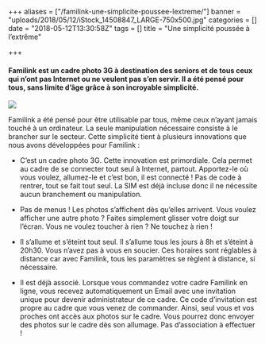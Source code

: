 +++
aliases = ["/familink-une-simplicite-poussee-lextreme/"]
banner = "uploads/2018/05/12/iStock_14508847_LARGE-750x500.jpg"
categories = []
date = "2018-05-12T13:30:58Z"
tags = []
title = "Une simplicité poussée à l’extrême"

+++
#### **Familink est un cadre photo 3G à destination des seniors et de tous ceux qui n’ont pas Internet ou ne veulent pas s’en servir. Il a été pensé pour tous, sans limite d’âge grâce à son incroyable simplicité.**

![](/uploads/2018/05/12/iStock_14508847_LARGE-750x500.jpg)

Familink a été pensé pour être utilisable par tous, même ceux n’ayant jamais touché à un ordinateur. La seule manipulation nécessaire consiste à le brancher sur le secteur. Cette simplicité tient à plusieurs innovations que nous avons développées pour Familink :

* C’est un cadre photo 3G. Cette innovation est primordiale. Cela permet au cadre de se connecter tout seul à Internet, partout. Apportez-le où vous voulez, allumez-le et c’est bon, il est connecté ! Pas de code à rentrer, tout se fait tout seul. La SIM est déjà incluse donc il ne nécessite aucun branchement ou manipulation.


* Pas de menus ! Les photos s’affichent dès qu’elles arrivent. Vous voulez afficher une autre photo ? Faites simplement glisser votre doigt sur l’écran. Vous ne voulez toucher à rien ? Ne touchez à rien !


* Il s’allume et s’éteint tout seul. Il s’allume tous les jours à 8h et s’éteint à 20h30. Vous n’avez pas à vous en soucier. Ces horaires sont réglables à distance car avec Familink, tous les paramètres se règlent à distance, si nécessaire.


* Il est déjà associé. Lorsque vous commandez votre cadre Familink en ligne, vous recevez automatiquement un Email avec une invitation unique pour devenir administrateur de ce cadre. Ce code d’invitation est propre au cadre que vous venez de commander. Ainsi, seul vous et vos proches ont accès aux photos sur le cadre. Vous pourrez donc envoyer des photos sur le cadre dès son allumage. Pas d’association à effectuer !
